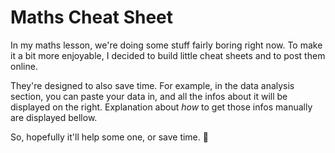 # Maths Cheat Sheet

In my maths lesson, we're doing some stuff fairly boring right now. To make it a bit more enjoyable,
I decided to build little cheat sheets and to post them online.

They're designed to also save time. For example, in the data analysis section, you can paste your
data in, and all the infos about it will be displayed on the right. Explanation about *how* to get
those infos manually are displayed bellow.

So, hopefully it'll help some one, or save time. :slightly_smiling_face:

